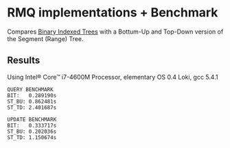 # RMQ implementations + Benchmark

Compares [Binary Indexed Trees](http://www.ioinformatics.org/oi/pdf/v9_2015_39_44.pdf) with a Bottum-Up and Top-Down version of the Segment (Range) Tree. 

## Results

Using Intel® Core™ i7-4600M Processor, elementary OS 0.4 Loki, gcc 5.4.1

    QUERY BENCHMARK
    BIT:   0.289190s
    ST_BU: 0.862481s
    ST_TD: 2.401687s

    UPDATE BENCHMARK
    BIT:   0.333717s
    ST_BU: 0.202036s
    ST_TD: 1.150674s
